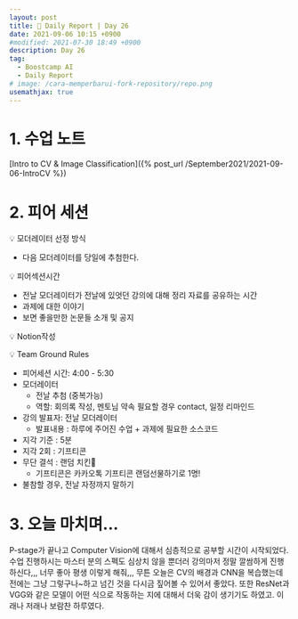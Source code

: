```yaml
---
layout: post
title: 📔 Daily Report | Day 26
date: 2021-09-06 10:15 +0900
#modified: 2021-07-30 18:49 +0900
description: Day 26
tag:
  - Boostcamp AI
  - Daily Report
# image: /cara-memperbarui-fork-repository/repo.png
usemathjax: true
---
```


# 1. 수업 노트

[Intro to CV & Image Classification]({% post_url /September2021/2021-09-06-IntroCV %})

# 2. 피어 세션

💡 모더레이터 선정 방식
- 다음 모더레이터를 당일에 추첨한다. 

💡 피어섹션시간 
- 전날 모더레이터가 전날에 있엇던 강의에 대해 정리 자료를 공유하는 시간
- 과제에 대한 이야기
- 보면 좋을만한 논문들 소개 및 공지

💡 Notion작성

💡 Team Ground Rules
- 피어세션 시간: 4:00 - 5:30
- 모더레이터
    - 전날 추첨 (중복가능)
    - 역할: 회의록 작성, 멘토님 약속 필요할 경우 contact, 일정 리마인드
- 강의 발표자: 전날 모더레이터
    - 발표내용 : 하루에 주어진 수업 + 과제에 필요한 소스코드
- 지각 기준 : 5분
- 지각 2회 : 기프티콘
- 무단 결석 : 랜덤 치킨🍗
    - 기프티콘은 카카오톡 기프티콘 랜덤선물하기로 1명!
- 불참할 경우, 전날 자정까지 말하기


# 3. 오늘 마치며...

P-stage가 끝나고 Computer Vision에 대해서 심층적으로 공부할 시간이 시작되었다. 수업 진행하시는 마스터 분의 스펙도 심상치 않을 뿐더러 강의마저 정말 깔쌈하게 진행하신다,,, 너무 좋아 평생 이렇게 해줘,,, 무튼 오늘은 CV의 배경과 CNN을 복습했는데 전에는 그냥 그렇구나~하고 넘긴 것을 다시금 짚어볼 수 있어서 좋았다. 또한 ResNet과 VGG와 같은 모델이 어떤 식으로 작동하는 지에 대해서 더욱 감이 생기기도 하였고. 이래나 저래나 보람찬 하루였다.